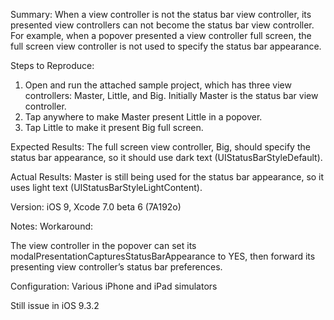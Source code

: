 Summary:
When a view controller is not the status bar view controller, its presented view controllers can not become the status bar view controller. For example, when a popover presented a view controller full screen, the full screen view controller is not used to specify the status bar appearance.

Steps to Reproduce:
1. Open and run the attached sample project, which has three view controllers: Master, Little, and Big. Initially Master is the status bar view controller.
2. Tap anywhere to make Master present Little in a popover.
3. Tap Little to make it present Big full screen.

Expected Results:
The full screen view controller, Big, should specify the status bar appearance, so it should use dark text (UIStatusBarStyleDefault).

Actual Results:
Master is still being used for the status bar appearance, so it uses light text (UIStatusBarStyleLightContent).

Version:
iOS 9, Xcode 7.0 beta 6 (7A192o)

Notes:
Workaround:

The view controller in the popover can set its modalPresentationCapturesStatusBarAppearance to YES, then forward its presenting view controller’s status bar preferences.

Configuration:
Various iPhone and iPad simulators

Still issue in iOS 9.3.2